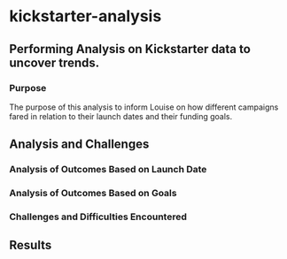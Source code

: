 # kickstarter-analysis
## Performing Analysis on Kickstarter data to uncover trends.
### Purpose
The purpose of this analysis to inform Louise on how different campaigns fared in relation to their launch dates and their funding goals.
## Analysis and Challenges
### Analysis of Outcomes Based on Launch Date
### Analysis of Outcomes Based on Goals
### Challenges and Difficulties Encountered
## Results
